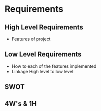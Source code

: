 # Requirements

## High Level Requirements
*  Features of project

## Low Level Requirements
* How to each of the features implemented
* Linkage High level to low level

## SWOT 

## 4W's & 1H